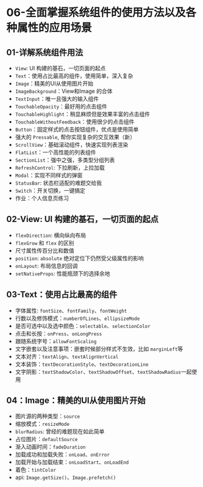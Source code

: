 # 06-全面掌握系统组件的使用方法以及各种属性的应用场景

## 01-详解系统组件用法

* `View`: UI 构建的基石，一切页面的起点
* `Text`：使用占比最高的组件，使用简单，深入复杂
* `Image`：精美的UI从使用图片开始
* `ImageBackground`：View和Image 的合体
* `TextInput`：唯一且强大的输入组件
* `TouchableOpacity`：最好用的点击组件
* `TouchableHighlight`：稍显麻烦但是效果丰富的点击组件
* `TouchableWithoutFeedback`：使用很少的点击组件
* `Button`：固定样式的点击按钮组件，优点是使用简单
* 强大的 `Pressable`, 帮你实现复杂的交互效果（新）
* `ScrollView`：基础滚动组件，快速实现列表渲染
* `FlatList`：一个高性能的列表组件
* `SectionList`：强中之强，多类型分组列表
* `RefreshControl`: 下拉刷新，上拉加载
* `Modal`：实现不同样式的弹窗
* `StatusBar`: 状态栏适配的难题交给我
* `Switch`：开关切换，一键搞定
* 作业：个人信息页练习

## 02-View: UI 构建的基石，一切页面的起点

* `flexDirection`: 横向纵向布局
* `flexGrow` 和 `flex` 的区别
* 尺寸属性传百分比和数值
* `position`: `absolute` 绝对定位下仍然受父级属性的影响
* `onLayout`: 布局信息的回调
* `setNativeProps`: 性能瓶颈下的选择余地

## 03-Text：使用占比最高的组件

* 字体属性: `fontSize`、`fontFamily`、`fontWeight`
* 行数以及修饰模式：`numberOfLines`、`ellipsizeMode`
* 是否可选中以及选中颜色：`selectable`、`selectionColor`
* 点击和长按：`onPress`、`onLongPress`
* 跟随系统字号：`allowFontScaling`
* 文字嵌套以及注意事项：嵌套时候部分样式不生效，比如 `marginLeft`等
* 文本对齐：`textAlign`、`textAlignVertical`
* 文本装饰：`textDecorationStyle`、`textDecorationLine`
* 文字阴影：`textShadowColor`、`textShadowOffset`、`textShadowRadius`一起使用

## 04：Image：精美的UI从使用图片开始

* 图片源的两种类型：`source`
* 缩放模式：`resizeMode`
* `blurRadius`: 曾经的难题现在如此简单
* 占位图片：`defaultSource`
* 渐入动画时间：`fadeDuration`
* 加载成功和加载失败：`onLoad`、`onError`
* 加载开始与加载结束：`onLoadStart`、`onLoadEnd`
* 着色：`tintColor`
* api: `Image.getSize()`、`Image.prefetch()`
